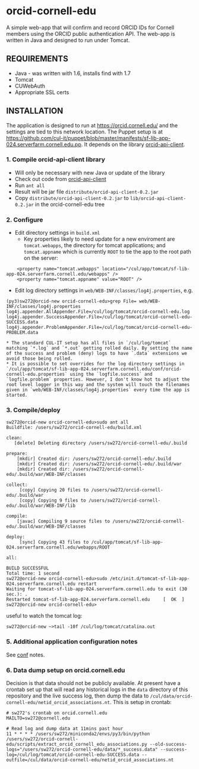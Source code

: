 # orcid-cornell-edu

A simple web-app that will confirm and record ORCID IDs for Cornell members using the ORCID public authentication API. The web-app is written in Java and designed to run under Tomcat.

## REQUIREMENTS

  * Java - was written with 1.6, installs find with 1.7
  * Tomcat 
  * CUWebAuth
  * Appropriate SSL certs

## INSTALLATION

The application is designed to run at <https://orcid.cornell.edu/> and the settings are tied to this network location. The Puppet setup is at <https://github.com/cul-it/puppet/blob/master/manifests/sf-lib-app-024.serverfarm.cornell.edu.pp>. It depends on the library [orcid-api-client](https://github.com/cul-it/orcid-api-client).

### 1. Compile orcid-api-client library

  * Will only be necessary with new Java or update of the library
  * Check out code from [orcid-api-client](https://github.com/cul-it/orcid-api-client)
  * Run `ant all`
  * Result will be jar file `distribute/orcid-api-client-0.2.jar`
  * Copy `distribute/orcid-api-client-0.2.jar` to `lib/orcid-api-client-0.2.jar` in the orcid-cornell-edu tree

### 2. Configure

  * Edit directory settings in `build.xml`
    * Key properties likely to need update for a new enviroment are `tomcat.webapps`, the directory for tomcat applications; and `tomcat.appname` which is currently `ROOT` to tie the app to the root path on the server:

```
    <property name="tomcat.webapps" location="/cul/app/tomcat/sf-lib-app-024.serverfarm.cornell.edu/webapps" />
    <property name="tomcat.appname" value="ROOT" />
```

  * Edit log directory settings in `web/WEB-INF/classes/log4j.properties`, e.g.

```
(py3)sw272@orcid-new orcid-cornell-edu>grep File= web/WEB-INF/classes/log4j.properties
log4j.appender.AllAppender.File=/cul/log/tomcat/orcid-cornell-edu.log
log4j.appender.SuccessAppender.File=/cul/log/tomcat/orcid-cornell-edu-SUCCESS.data
log4j.appender.ProblemAppender.File=/cul/log/tomcat/orcid-cornell-edu-PROBLEM.data
```
    * The standard CUL-IT setup has all files in `/cul/log/tomcat` matching `*.log` and `*.out` getting rolled daily. By setting the name of the success and problem (deny) logs to have `.data` extensions we avoid those being rolled.
    * It is possible to set overrides for the log directory settings in `/cul/app/tomcat/sf-lib-app-024.serverfarm.cornell.edu/conf/orcid-cornell-edu.properties` using the `logfile.success` and `logfile.problem` properties. However, I don't know hot to adjust the root level logger in this way and the system will touch the filenames given in `web/WEB-INF/classes/log4j.properties` every time the app is started. 

### 3. Compile/deploy

```
sw272@orcid-new orcid-cornell-edu>sudo ant all
Buildfile: /users/sw272/orcid-cornell-edu/build.xml

clean:
   [delete] Deleting directory /users/sw272/orcid-cornell-edu/.build

prepare:
    [mkdir] Created dir: /users/sw272/orcid-cornell-edu/.build
    [mkdir] Created dir: /users/sw272/orcid-cornell-edu/.build/war
    [mkdir] Created dir: /users/sw272/orcid-cornell-edu/.build/war/WEB-INF/classes

collect:
     [copy] Copying 20 files to /users/sw272/orcid-cornell-edu/.build/war
     [copy] Copying 9 files to /users/sw272/orcid-cornell-edu/.build/war/WEB-INF/lib

compile:
    [javac] Compiling 9 source files to /users/sw272/orcid-cornell-edu/.build/war/WEB-INF/classes

deploy:
     [sync] Copying 43 files to /cul/app/tomcat/sf-lib-app-024.serverfarm.cornell.edu/webapps/ROOT

all:

BUILD SUCCESSFUL
Total time: 1 second
sw272@orcid-new orcid-cornell-edu>sudo /etc/init.d/tomcat-sf-lib-app-024.serverfarm.cornell.edu restart
Waiting for tomcat-sf-lib-app-024.serverfarm.cornell.edu to exit (30 sec.): .
Restarted tomcat-sf-lib-app-024.serverfarm.cornell.edu     [  OK  ]
sw272@orcid-new orcid-cornell-edu>
```

useful to watch the tomcat log:

```
sw272@orcid-new ~>tail -10f /cul/log/tomcat/catalina.out
```

### 5. Additional application configuration notes

See [conf](https://github.com/cul-it/orcid-cornell-edu/tree/develop/conf) notes.

### 6. Data dump setup on orcid.cornell.edu

Decision is that data should not be publicly available. At present have a crontab set up that will read any historical logs in the `data` directory of this repository and the live success log, then dump the data to `/cul/data/orcid-cornell-edu/netid_orcid_associations.nt`. This is setup in crontab:

```
# sw272's crontab on orcid.cornell.edu
MAILTO=sw272@cornell.edu

# Read log and dump data at 11mins past hour
11 * * * * /users/sw272/miniconda2/envs/py3/bin/python /users/sw272/orcid-cornell-edu/scripts/extract_orcid_cornell_edu_associations.py --old-success-logs="/users/sw272/orcid-cornell-edu/data/*_success.data" --success-log=/cul/log/tomcat/orcid-cornell-edu-SUCCESS.data --outfile=/cul/data/orcid-cornell-edu/netid_orcid_associations.nt
```
